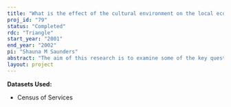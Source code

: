 ```yaml
---
title: "What is the effect of the cultural environment on the local economy?"
proj_id: "79"
status: "Completed"
rdc: "Triangle"
start_year: "2001"
end_year: "2002"
pi: "Shauna M Saunders"
abstract: "The aim of this research is to examine some of the key questions surrounding the effects of cultural policy.  Over the past decade, government funding for cultural institutions has undergone dramatic changes, most notably in the reductions of National Endowment for the Arts (NEA) funding and in the shift away from federal funding to state and local funding. The consequences of these changes on cultural provision remain largely unknown. Turning to the demand side, cultural policy makers often argue that cultural projects have effects that extend beyond the audiences of the projects, and that significant spillovers to the local economy, in the form of lower crime rates, increased civic engagement, and a better citizenry generally, result. Again, most of these claims, though testable, have remained unexamined. In addition, this research on cultural policy ties into two distinct lines of ongoing research in economics, although the explicit consideration of cultural policy is novel. First, the project addresses the effects of different funding sources on the provision of public goods. Second, the project fits into the growing body of research on social interactions."
layout: project
---
```


**Datasets Used:**

  - Census of Services 

